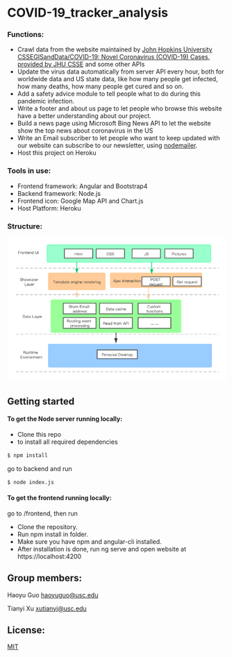 # COVID-19_tracker\_analysis

<!--## Topic: 
### Build a website doing track and analysis of coronavirus in worldwide and America, including frontend and backend development.-->

### Functions:

* Crawl data from the website maintained by [John Hopkins University CSSEGISandData/COVID-19: Novel Coronavirus (COVID-19) Cases, provided by JHU CSSE](https://github.com/CSSEGISandData/COVID-19) and some other APIs
* Update the virus data automatically from server API every hour, both for worldwide data and US state data, like how many people get infected, how many deaths, how many people get cured and so on. 
* Add a safety advice module to tell people what to do during this pandemic infection.
* Write a footer and about us page to let people who browse this website have a better understanding about our project.
* Build a news page using Microsoft Bing News API to let the website show the top news about coronavirus in the US
* Write an Email subscriber to let people who want to keep updated with our website can subscribe to our newsletter, using [nodemailer](https://nodemailer.com/message/).
* Host this project on Heroku

### Tools in use: 
* Frontend framework: Angular and Bootstrap4
* Backend framework: Node.js
* Frontend icon: Google Map API and Chart.js
* Host Platform: Heroku

### Structure:
![Markdown preferences pane](https://github.com/guohaoyu110/COVID-19_tracker_analysis/blob/dev/frontend/src/assets/structure.png)

## Getting started
#### To get the Node server running locally:

- Clone this repo
- to install all required dependencies

```bash
$ npm install
```
go to backend and run 

```bash
$ node index.js
```

#### To get the frontend running locally:

go to /frontend, then run

- Clone the repository.
- Run npm install in folder.
- Make sure you have npm and angular-cli installed.
- After installation is done, run ng serve and open website at https://localhost:4200

## Group members:
Haoyu Guo   haoyuguo@usc.edu

Tianyi Xu   xutianyi@usc.edu 

<!--## Project proposal link:
https://docs.google.com/document/d/1BZBz4xfLIjS1I38m2HDi_x4Uc1u7bs1zMvgfVtk7GB4/edit-->

## License:
[MIT](https://choosealicense.com/licenses/mit/)